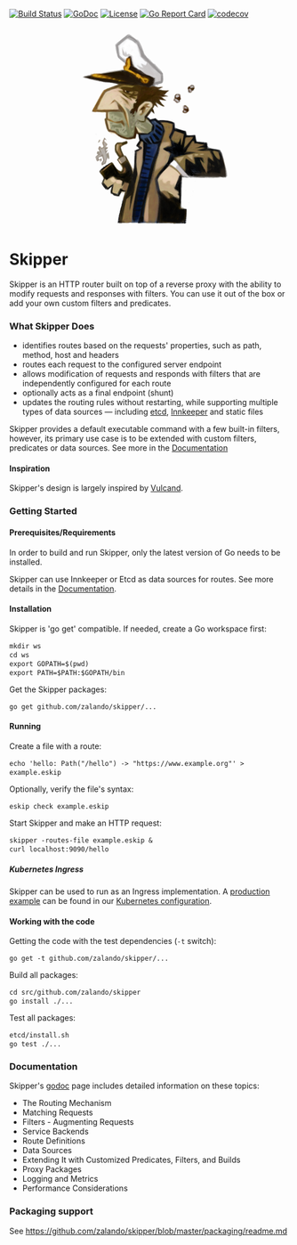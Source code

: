[![Build Status](https://travis-ci.org/zalando/skipper.svg)](https://travis-ci.org/zalando/skipper)
[![GoDoc](https://godoc.org/github.com/zalando/skipper/proxy?status.svg)](https://godoc.org/github.com/zalando/skipper/proxy)
[![License](https://img.shields.io/badge/License-Apache%202.0-blue.svg)](https://opensource.org/licenses/Apache-2.0)
[![Go Report Card](https://goreportcard.com/badge/zalando/skipper)](https://goreportcard.com/report/zalando/skipper)
[![codecov](https://codecov.io/gh/zalando/skipper/branch/master/graph/badge.svg)](https://codecov.io/gh/zalando/skipper)

<p align="center"><img height="360" alt="Skipper" src="https://raw.githubusercontent.com/zalando/skipper/gh-pages/img/skipper.h360.png"></p>

# Skipper

Skipper is an HTTP router built on top of a reverse proxy with the ability to modify requests and
responses with filters. You can use it out of the box or add your own custom filters and predicates.

### What Skipper Does
- identifies routes based on the requests' properties, such as path, method, host and headers
- routes each request to the configured server endpoint
- allows modification of requests and responds with filters that are independently configured for each route
- optionally acts as a final endpoint (shunt)
- updates the routing rules without restarting, while supporting multiple types of data sources — including [etcd](https://github.com/coreos/etcd), [Innkeeper](https://github.com/zalando/innkeeper) and static files

Skipper provides a default executable command with a few built-in filters,
however, its primary use case is to be extended with custom filters,
predicates or data sources. See more in the
[Documentation](https://godoc.org/github.com/zalando/skipper)

#### Inspiration
Skipper's design is largely inspired by [Vulcand](https://github.com/vulcand/vulcand).

### Getting Started
#### Prerequisites/Requirements
In order to build and run Skipper, only the latest version of Go needs to be installed.

Skipper can use Innkeeper or Etcd as data sources for routes. See more
details in the [Documentation](https://godoc.org/github.com/zalando/skipper).

#### Installation
Skipper is 'go get' compatible. If needed, create a Go workspace first:

    mkdir ws
    cd ws
    export GOPATH=$(pwd)
    export PATH=$PATH:$GOPATH/bin

Get the Skipper packages:

    go get github.com/zalando/skipper/...

#### Running
Create a file with a route:

    echo 'hello: Path("/hello") -> "https://www.example.org"' > example.eskip

Optionally, verify the file's syntax:

    eskip check example.eskip

Start Skipper and make an HTTP request:

    skipper -routes-file example.eskip &
    curl localhost:9090/hello

##### Kubernetes Ingress

Skipper can be used to run as an Ingress implementation. A [production
example](https://github.com/zalando-incubator/kubernetes-on-aws/blob/dev/cluster/manifests/skipper/daemonset.yaml)
can be found in our [Kubernetes
configuration](https://github.com/zalando-incubator/kubernetes-on-aws).

#### Working with the code

Getting the code with the test dependencies (`-t` switch):

    go get -t github.com/zalando/skipper/...

Build all packages:

    cd src/github.com/zalando/skipper
    go install ./...

Test all packages:

    etcd/install.sh
    go test ./...

### Documentation
Skipper's [godoc](https://godoc.org/github.com/zalando/skipper) page includes detailed information on these topics:
- The Routing Mechanism
- Matching Requests
- Filters - Augmenting Requests
- Service Backends
- Route Definitions
- Data Sources
- Extending It with Customized Predicates, Filters, and Builds
- Proxy Packages
- Logging and Metrics
- Performance Considerations

### Packaging support

See https://github.com/zalando/skipper/blob/master/packaging/readme.md
